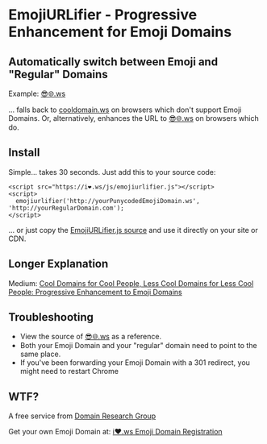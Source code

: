 # EmojiURLifier - Progressive Enhancement for Emoji Domains
## Automatically switch between Emoji and "Regular" Domains

Example: <a href="http://😎🌐.ws">😎🌐.ws<a/>

... falls back to <a href="http://cooldomain.ws/">cooldomain.ws</a> on browsers which don't support Emoji Domains. Or, alternatively, enhances the URL to <a href="http://😎🌐.ws">😎🌐.ws</a> on browsers which do.

## Install
Simple... takes 30 seconds. Just add this to your source code:
```
<script src="https://i❤️.ws/js/emojiurlifier.js"></script>
<script>
  emojiurlifier('http://yourPunycodedEmojiDomain.ws', 'http://yourRegularDomain.com');
</script>
```

... or just copy the <a href="https://github.com/jonroig/emojiurlifier/blob/master/emojiurlifier.js">EmojiURLifier.js source</a> and use it directly on your site or CDN.

## Longer Explanation
Medium: <a href="https://medium.com/@Emoji_Domains/cool-domains-for-cool-people-less-cool-domains-for-less-cool-people-1fad31b64748">Cool Domains for Cool People, Less Cool Domains for Less Cool People: 
Progressive Enhancement to Emoji Domains</a>

## Troubleshooting
* View the source of <a href="http://😎🌐.ws">😎🌐.ws</a> as a reference.
* Both your Emoji Domain and your "regular" domain need to point to the same place. 
* If you've been forwarding your Emoji Domain with a 301 redirect, you might need to restart Chrome


## WTF?
A free service from <a href="http://domainresearchgroup.net">Domain Research Group</a>

Get your own Emoji Domain at: <a href="https://i❤️.ws">i❤️.ws Emoji Domain Registration</a>
